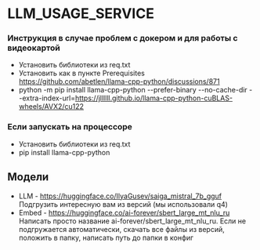 # LLM_USAGE_SERVICE
### Инструкция в случае проблем с докером и для работы с видеокартой
* Установить библиотеки из req.txt
* Установить как в пункте Prerequisites https://github.com/abetlen/llama-cpp-python/discussions/871
* python -m pip install llama-cpp-python --prefer-binary --no-cache-dir --extra-index-url=https://jllllll.github.io/llama-cpp-python-cuBLAS-wheels/AVX2/cu122

### Если запускать на процессоре
* Установить библиотеки из req.txt
*  pip install llama-cpp-python

## Модели
* LLM - https://huggingface.co/IlyaGusev/saiga_mistral_7b_gguf Подгрузить интересную вам из версий (мы использовали q4)
* Embed - https://huggingface.co/ai-forever/sbert_large_mt_nlu_ru Написать просто название ai-forever/sbert_large_mt_nlu_ru. Если не подгружается автоматически, скачать все файлы из версий, положить в папку, написать путь до папки в конфиг
